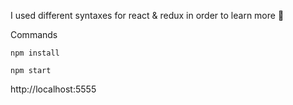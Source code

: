 I used different syntaxes for 
react & redux in order to learn more 🤔


Commands

` npm install `

` npm start `

http://localhost:5555